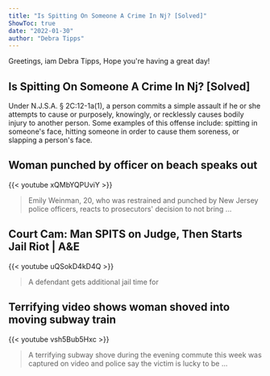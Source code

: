 ```yaml
---
title: "Is Spitting On Someone A Crime In Nj? [Solved]"
ShowToc: true 
date: "2022-01-30"
author: "Debra Tipps" 
---
```


Greetings, iam Debra Tipps, Hope you're having a great day!
## Is Spitting On Someone A Crime In Nj? [Solved]
Under N.J.S.A. § 2C:12-1a(1), a person commits a simple assault if he or she attempts to cause or purposely, knowingly, or recklessly causes bodily injury to another person. Some examples of this offense include: spitting in someone's face, hitting someone in order to cause them soreness, or slapping a person's face.

## Woman punched by officer on beach speaks out
{{< youtube xQMbYQPUviY >}}
>Emily Weinman, 20, who was restrained and punched by New Jersey police officers, reacts to prosecutors' decision to not bring ...

## Court Cam: Man SPITS on Judge, Then Starts Jail Riot | A&E
{{< youtube uQSokD4kD4Q >}}
>A defendant gets additional jail time for 

## Terrifying video shows woman shoved into moving subway train
{{< youtube vsh5Bub5Hxc >}}
>A terrifying subway shove during the evening commute this week was captured on video and police say the victim is lucky to be ...

